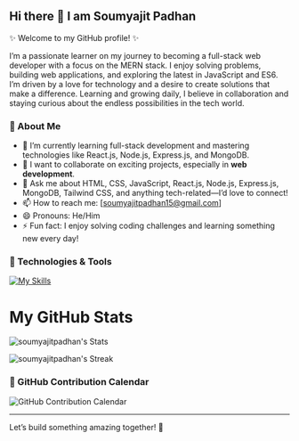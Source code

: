 ## Hi there 👋 I am Soumyajit Padhan

✨ Welcome to my GitHub profile! ✨  

I’m a passionate learner on my journey to becoming a full-stack web developer with a focus on the MERN stack. I enjoy solving problems, building web applications, and exploring the latest in JavaScript and ES6. I’m driven by a love for technology and a desire to create solutions that make a difference. Learning and growing daily, I believe in collaboration and staying curious about the endless possibilities in the tech world.

### 🌟 About Me 
- 🌱 I’m currently learning full-stack development and mastering technologies like React.js, Node.js, Express.js, and MongoDB.
- 👯 I want to collaborate on exciting projects, especially in **web development**.    
- 💬 Ask me about HTML, CSS, JavaScript, React.js, Node.js, Express.js, MongoDB, Tailwind CSS, and anything tech-related—I’d love to connect!
- 📫 How to reach me: [soumyajitpadhan15@gmail.com] 
- 😄 Pronouns: He/Him  
- ⚡ Fun fact: I enjoy solving coding challenges and learning something new every day!  

### 🔧 Technologies & Tools  
[![My Skills](https://skillicons.dev/icons?i=html,css,js,tailwind,react,redux,nodejs,express,mongodb,vscode,replit,postman,netlify,vercel,git,github)](https://skillicons.dev)


# My GitHub Stats

![soumyajitpadhan's Stats](https://github-readme-stats.vercel.app/api?username=soumyajitpadhan&theme=monokai&show_icons=true&hide_border=true&count_private=true)

![soumyajitpadhan's Streak](https://github-readme-streak-stats.herokuapp.com/?user=soumyajitpadhan&theme=monokai&hide_border=true)


### 📅 GitHub Contribution Calendar  

![GitHub Contribution Calendar](https://github-readme-activity-graph.vercel.app/graph?username=soumyajitpadhan&theme=monokai&hide_border=true&area=true)


---

Let’s build something amazing together! 🚀  
